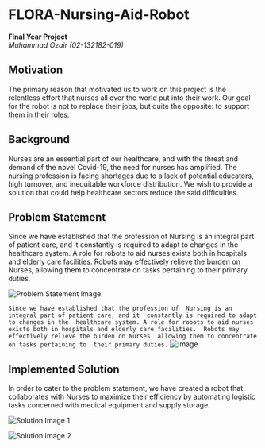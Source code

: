 # FLORA-Nursing-Aid-Robot

**Final Year Project**  
*Muhammad Ozair (02-132182-019)*

## Motivation
The primary reason that motivated us to work on this project is the relentless effort that nurses all over the world put into their work. Our goal for the robot is not to replace their jobs, but quite the opposite: to support them in their roles.

## Background
Nurses are an essential part of our healthcare, and with the threat and demand of the novel Covid-19, the need for nurses has amplified. The nursing profession is facing shortages due to a lack of potential educators, high turnover, and inequitable workforce distribution. We wish to provide a solution that could help healthcare sectors reduce the said difficulties.

## Problem Statement
Since we have established that the profession of Nursing is an integral part of patient care, and it constantly is required to adapt to changes in the healthcare system. A role for robots to aid nurses exists both in hospitals and elderly care facilities. Robots may effectively relieve the burden on Nurses, allowing them to concentrate on tasks pertaining to their primary duties.

![Problem Statement Image](https://github.com/Shwifty0/FLORA-Nursing-Aid-Robot-/assets/102323082/205b22b2-98c0-4cbb-83bb-ef42834551c4)

`Since we have established that the profession of  Nursing is an integral part of patient care, and it  constantly is required to adapt to changes in the  healthcare system. A role for robots to aid nurses  exists both in hospitals and elderly care facilities.  Robots may effectively relieve the burden on Nurses  allowing them to concentrate on tasks pertaining to  their primary duties.`
![image](https://github.com/Shwifty0/FLORA-Nursing-Aid-Robot-/assets/102323082/a2d4c3ea-b395-40a0-a624-b75ecc38f175)

## Implemented Solution
In order to cater to the problem statement, we have created a robot that collaborates with Nurses to maximize their efficiency by automating logistic tasks concerned with medical equipment and supply storage.

![Solution Image 1](https://github.com/Shwifty0/FLORA-Nursing-Aid-Robot-/assets/102323082/f4e4d9e7-c261-46a9-ae59-b0b68ff87d7d)

![Solution Image 2](https://github.com/Shwifty0/FLORA-Nursing-Aid-Robot-/assets/102323082/ab8e6ea8-6280-41bf-8c23-30d46fc9cc66)
